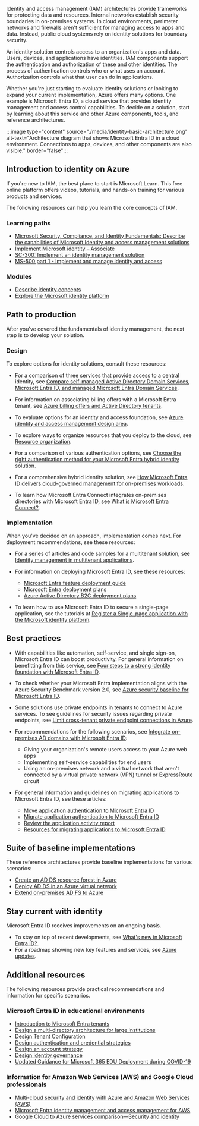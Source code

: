 Identity and access management (IAM) architectures provide frameworks for protecting data and resources. Internal networks establish security boundaries in on-premises systems. In cloud environments, perimeter networks and firewalls aren't sufficient for managing access to apps and data. Instead, public cloud systems rely on identity solutions for boundary security.

An identity solution controls access to an organization's apps and data. Users, devices, and applications have identities. IAM components support the authentication and authorization of these and other identities. The process of authentication controls who or what uses an account. Authorization controls what that user can do in applications.

Whether you're just starting to evaluate identity solutions or looking to expand your current implementation, Azure offers many options. One example is Microsoft Entra ID, a cloud service that provides identity management and access control capabilities. To decide on a solution, start by learning about this service and other Azure components, tools, and reference architectures.

:::image type="content" source="./media/identity-basic-architecture.png" alt-text="Architecture diagram that shows Microsoft Entra ID in a cloud environment. Connections to apps, devices, and other components are also visible." border="false":::

## Introduction to identity on Azure

If you're new to IAM, the best place to start is Microsoft Learn. This free online platform offers videos, tutorials, and hands-on training for various products and services.

The following resources can help you learn the core concepts of IAM.

### Learning paths

- [Microsoft Security, Compliance, and Identity Fundamentals: Describe the capabilities of Microsoft Identity and access management solutions][Microsoft Security, Compliance, and Identity Fundamentals: Describe the capabilities of Microsoft Identity and access management solutions]
- [Implement Microsoft identity – Associate][Implement Microsoft identity – Associate]
- [SC-300: Implement an identity management solution][SC-300: Implement an identity management solution]
- [MS-500 part 1 - Implement and manage identity and access][MS-500 part 1 - Implement and manage identity and access]

### Modules

- [Describe identity concepts][Describe identity concepts]
- [Explore the Microsoft identity platform][Explore the Microsoft identity platform]

## Path to production

After you've covered the fundamentals of identity management, the next step is to develop your solution.

### Design

To explore options for identity solutions, consult these resources:

- For a comparison of three services that provide access to a central identity, see [Compare self-managed Active Directory Domain Services, Microsoft Entra ID, and managed Microsoft Entra Domain Services][Compare self-managed Active Directory Domain Services, Azure Active Directory, and managed Azure Active Directory Domain Services].

- For information on associating billing offers with a Microsoft Entra tenant, see [Azure billing offers and Active Directory tenants][Azure billing offers and Active Directory tenants].

- To evaluate options for an identity and access foundation, see [Azure identity and access management design area][Azure identity and access management design area].

- To explore ways to organize resources that you deploy to the cloud, see [Resource organization][Resource organization].

- For a comparison of various authentication options, see [Choose the right authentication method for your Microsoft Entra hybrid identity solution][Choose the right authentication method for your Azure Active Directory hybrid identity solution].

- For a comprehensive hybrid identity solution, see [How Microsoft Entra ID delivers cloud-governed management for on-premises workloads][How Azure AD Delivers Cloud Governed Management for On-Premises Workloads].

- To learn how Microsoft Entra Connect integrates on-premises directories with Microsoft Entra ID, see [What is Microsoft Entra Connect?][What is Azure AD Connect?].

### Implementation

When you've decided on an approach, implementation comes next. For deployment recommendations, see these resources:

- For a series of articles and code samples for a multitenant solution, see [Identity management in multitenant applications][Identity management in multitenant applications].

- For information on deploying Microsoft Entra ID, see these resources:

  - [Microsoft Entra feature deployment guide][Azure Active Directory feature deployment guide]
  - [Microsoft Entra deployment plans][Azure Active Directory deployment plans]
  - [Azure Active Directory B2C deployment plans][Azure Active Directory B2C deployment plans]

- To learn how to use Microsoft Entra ID to secure a single-page application, see the tutorials at [Register a Single-page application with the Microsoft identity platform][Register a Single-page application with the Microsoft identity platform].

## Best practices

- With capabilities like automation, self-service, and single sign-on, Microsoft Entra ID can boost productivity. For general information on benefitting from this service, see [Four steps to a strong identity foundation with Microsoft Entra ID][Four steps to a strong identity foundation with Azure Active Directory].

- To check whether your Microsoft Entra implementation aligns with the Azure Security Benchmark version 2.0, see [Azure security baseline for Microsoft Entra ID][Azure security baseline for Azure Active Directory].

- Some solutions use private endpoints in tenants to connect to Azure services. To see guidelines for security issues regarding private endpoints, see [Limit cross-tenant private endpoint connections in Azure][Limit cross-tenant private endpoint connections in Azure].

- For recommendations for the following scenarios, see [Integrate on-premises AD domains with Microsoft Entra ID][Integrate on-premises AD domains with Azure AD]:

  - Giving your organization's remote users access to your Azure web apps
  - Implementing self-service capabilities for end users
  - Using an on-premises network and a virtual network that aren't connected by a virtual private network (VPN) tunnel or ExpressRoute circuit

- For general information and guidelines on migrating applications to Microsoft Entra ID, see these articles:

  - [Move application authentication to Microsoft Entra ID][Move application authentication to Azure Active Directory]
  - [Migrate application authentication to Microsoft Entra ID][Migrate application authentication to Azure Active Directory]
  - [Review the application activity report][Review the application activity report]
  - [Resources for migrating applications to Microsoft Entra ID][Resources for migrating applications to Azure Active Directory]

## Suite of baseline implementations

These reference architectures provide baseline implementations for various scenarios:

- [Create an AD DS resource forest in Azure][Create an AD DS resource forest in Azure]
- [Deploy AD DS in an Azure virtual network][Deploy AD DS in an Azure virtual network]
- [Extend on-premises AD FS to Azure][Extend on-premises AD FS to Azure]

## Stay current with identity

Microsoft Entra ID receives improvements on an ongoing basis.

- To stay on top of recent developments, see [What's new in Microsoft Entra ID?][What's new in Azure Active Directory?].
- For a roadmap showing new key features and services, see [Azure updates][Azure updates].

## Additional resources

The following resources provide practical recommendations and information for specific scenarios.

<a name='azure-ad-in-educational-environments'></a>

### Microsoft Entra ID in educational environments

- [Introduction to Microsoft Entra tenants][Introduction to Azure Active Directory Tenants]
- [Design a multi-directory architecture for large institutions][Design a multi-tenant architecture for large institutions]
- [Design Tenant Configuration][Design Tenant Configuration]
- [Design authentication and credential strategies][Design authentication and credential strategies]
- [Design an account strategy][Design an account strategy]
- [Design identity governance][Design identity governance]
- [Updated Guidance for Microsoft 365 EDU Deployment during COVID-19][Updated Guidance for M365 EDU Deployment during COVID-19]

### Information for Amazon Web Services (AWS) and Google Cloud professionals

- [Multi-cloud security and identity with Azure and Amazon Web Services (AWS)][Multi-cloud security and identity with Azure and Amazon Web Services (AWS)]
- [Microsoft Entra identity management and access management for AWS][Azure Active Directory identity management and access management for AWS]
- [Google Cloud to Azure services comparison—Security and identity][Google Cloud to Azure services comparison—Security and identity]

[Azure Active Directory B2C deployment plans]: /azure/active-directory/fundamentals/azure-active-directory-b2c-deployment-plans?toc=/azure/architecture/toc.json&bc=/azure/architecture/_bread/toc.json
[Azure Active Directory deployment plans]: /azure/active-directory/fundamentals/active-directory-deployment-plans?toc=/azure/architecture/toc.json&bc=/azure/architecture/_bread/toc.json
[Azure Active Directory feature deployment guide]: /azure/active-directory/fundamentals/active-directory-deployment-checklist-p2?toc=/azure/architecture/toc.json&bc=/azure/architecture/_bread/toc.json
[Azure Active Directory identity management and access management for AWS]: ../reference-architectures/aws/aws-azure-ad-security.yml
[Azure billing offers and Active Directory tenants]: /azure/cloud-adoption-framework/ready/landing-zone/design-area/azure-billing-ad-tenant?toc=/azure/architecture/toc.json&bc=/azure/architecture/_bread/toc.json
[Azure identity and access management design area]: /azure/cloud-adoption-framework/ready/landing-zone/design-area/identity-access?toc=/azure/architecture/toc.json&bc=/azure/architecture/_bread/toc.json
[Azure security baseline for Azure Active Directory]: /security/benchmark/azure/baselines/aad-security-baseline?toc=/azure/architecture/toc.json&bc=/azure/architecture/_bread/toc.json
[Azure updates]: https://azure.microsoft.com/updates/?query=Azure%20AD
[Choose the right authentication method for your Azure Active Directory hybrid identity solution]: /azure/active-directory/hybrid/choose-ad-authn?toc=/azure/architecture/toc.json&bc=/azure/architecture/_bread/toc.json
[Compare self-managed Active Directory Domain Services, Azure Active Directory, and managed Azure Active Directory Domain Services]: /azure/active-directory-domain-services/compare-identity-solutions?toc=/azure/architecture/toc.json&bc=/azure/architecture/_bread/toc.json
[Create an AD DS resource forest in Azure]: ../reference-architectures/identity/adds-forest.yml
[Deploy AD DS in an Azure virtual network]: ../reference-architectures/identity/adds-extend-domain.yml
[Describe identity concepts]: /training/modules/describe-identity-principles-concepts?toc=/azure/architecture/toc.json&bc=/azure/architecture/_bread/toc.json
[Design an account strategy]: /microsoft-365/education/deploy/design-account-strategy?toc=/azure/architecture/toc.json&bc=/azure/architecture/_bread/toc.json
[Design authentication and credential strategies]: /microsoft-365/education/deploy/design-credential-authentication-strategies?toc=/azure/architecture/toc.json&bc=/azure/architecture/_bread/toc.json
[Design identity governance]: /microsoft-365/education/deploy/design-identity-governance?toc=/azure/architecture/toc.json&bc=/azure/architecture/_bread/toc.json
[Design a multi-tenant architecture for large institutions]: /microsoft-365/education/deploy/design-multi-tenant-architecture?toc=/azure/architecture/toc.json&bc=/azure/architecture/_bread/toc.json
[Design Tenant Configuration]: /microsoft-365/education/deploy/design-tenant-configurations?toc=/azure/architecture/toc.json&bc=/azure/architecture/_bread/toc.json
[Explore the Microsoft identity platform]: /training/modules/explore-microsoft-identity-platform?toc=/azure/architecture/toc.json&bc=/azure/architecture/_bread/toc.json
[Extend on-premises AD FS to Azure]: ../reference-architectures/identity/adfs.yml
[Four steps to a strong identity foundation with Azure Active Directory]: /azure/active-directory/hybrid/four-steps?toc=/azure/architecture/toc.json&bc=/azure/architecture/_bread/toc.json
[Google Cloud to Azure services comparison—Security and identity]: ../gcp-professional/services.md#security-and-identity
[How Azure AD Delivers Cloud Governed Management for On-Premises Workloads]: /azure/active-directory/hybrid/cloud-governed-management-for-on-premises?toc=/azure/architecture/toc.json&bc=/azure/architecture/_bread/toc.json
[Identity management in multitenant applications]: ../multitenant-identity/index.yml
[Implement Microsoft identity – Associate]: /training/paths/m365-identity-associate?toc=/azure/architecture/toc.json&bc=/azure/architecture/_bread/toc.json
[Integrate on-premises AD domains with Azure AD]: ../reference-architectures/identity/azure-ad.yml
[Introduction to Azure Active Directory Tenants]: /microsoft-365/education/deploy/intro-azure-active-directory?toc=/azure/architecture/toc.json&bc=/azure/architecture/_bread/toc.json
[Limit cross-tenant private endpoint connections in Azure]: /azure/cloud-adoption-framework/ready/azure-best-practices/limit-cross-tenant-private-endpoint-connections?toc=/azure/architecture/toc.json&bc=/azure/architecture/_bread/toc.json
[Microsoft Security, Compliance, and Identity Fundamentals: Describe the capabilities of Microsoft Identity and access management solutions]: /training/paths/describe-capabilities-of-microsoft-identity-access?toc=/azure/architecture/toc.json&bc=/azure/architecture/_bread/toc.json
[Migrate application authentication to Azure Active Directory]: /azure/active-directory/manage-apps/migrate-application-authentication-to-azure-active-directory?toc=/azure/architecture/toc.json&bc=/azure/architecture/_bread/toc.json
[Move application authentication to Azure Active Directory]: /azure/active-directory/manage-apps/migrate-adfs-apps-to-azure?toc=/azure/architecture/toc.json&bc=/azure/architecture/_bread/toc.json
[MS-500 part 1 - Implement and manage identity and access]: /training/paths/implement-manage-identity-access?toc=/azure/architecture/toc.json&bc=/azure/architecture/_bread/toc.json
[Multi-cloud security and identity with Azure and Amazon Web Services (AWS)]: ../aws-professional/security-identity.md
[Resource organization]: /azure/cloud-adoption-framework/ready/landing-zone/design-area/resource-org?toc=/azure/architecture/toc.json&bc=/azure/architecture/_bread/toc.json
[Resources for migrating applications to Azure Active Directory]: /azure/active-directory/manage-apps/migration-resources?toc=/azure/architecture/toc.json&bc=/azure/architecture/_bread/toc.json
[Review the application activity report]: /azure/active-directory/manage-apps/migrate-adfs-application-activity?toc=/azure/architecture/toc.json&bc=/azure/architecture/_bread/toc.json
[SC-300: Implement an identity management solution]: /training/paths/implement-identity-management-solution?toc=/azure/architecture/toc.json&bc=/azure/architecture/_bread/toc.json
[Register a Single-page application with the Microsoft identity platform]: /entra/identity-platform/tutorial-single-page-app-react-register-app
[Updated Guidance for M365 EDU Deployment during COVID-19]: /microsoft-365/education/deploy/guidance-for-m365-edu-deployment-during-covid19?toc=/azure/architecture/toc.json&bc=/azure/architecture/_bread/toc.json
[What is Azure AD Connect?]: /azure/active-directory/hybrid/whatis-azure-ad-connect?toc=/azure/architecture/toc.json&bc=/azure/architecture/_bread/toc.json
[What's new in Azure Active Directory?]: /azure/active-directory/fundamentals/whats-new?toc=/azure/architecture/toc.json&bc=/azure/architecture/_bread/toc.json
